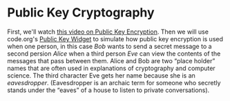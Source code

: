 # Public Key Cryptography
First, we'll watch [this video on Public Key Encryption](https://www.youtube.com/watch?v=ZghMPWGXexs&list=PLzdnOPI1iJNfMRZm5DDxco3UdsFegvuB7&index=6). Then we will use code.org's [Public Key Widget](https://studio.code.org/projects/applab/eM58hKG7dxjrupZH1Pm91Q) to simulate how public key encryption is used when one person, in this case *Bob* wants to send a secret message to a second persion *Alice* when a third person *Eve* can view the contents of the messages that pass between them. Alice and Bob are two “place holder” names that are often used in explanations of cryptography and computer science. The third character Eve gets her name because she is an *eavesdropper*.
(Eavesdropper is an archaic term for someone who secretly stands under the “eaves”  of a house to listen to private conversations).
